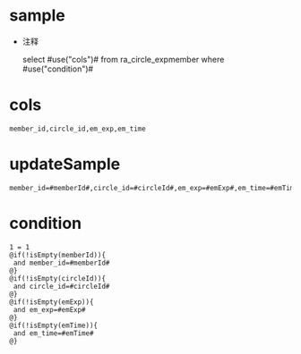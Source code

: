 sample
===
* 注释

	select #use("cols")# from ra_circle_expmember  where  #use("condition")#

cols
===
	member_id,circle_id,em_exp,em_time

updateSample
===
	
	member_id=#memberId#,circle_id=#circleId#,em_exp=#emExp#,em_time=#emTime#

condition
===

	1 = 1  
	@if(!isEmpty(memberId)){
	 and member_id=#memberId#
	@}
	@if(!isEmpty(circleId)){
	 and circle_id=#circleId#
	@}
	@if(!isEmpty(emExp)){
	 and em_exp=#emExp#
	@}
	@if(!isEmpty(emTime)){
	 and em_time=#emTime#
	@}
	
	